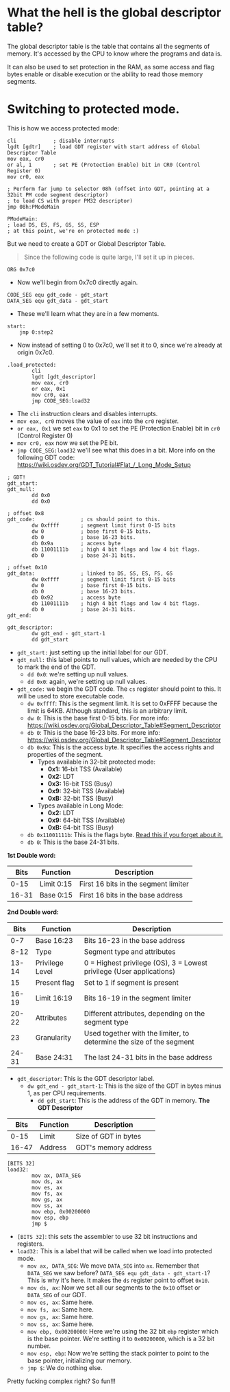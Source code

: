 # What the hell is the global descriptor table?
The global descriptor table is the table that contains all the segments of memory. It's accessed by the CPU to know where the programs and data is.

It can also be used to set protection in the RAM, as some access and flag bytes enable or disable execution or the ability to read those memory segments.
# Switching to protected mode.
This is how we access protected mode:
```
cli            ; disable interrupts
lgdt [gdtr]    ; load GDT register with start address of Global Descriptor Table
mov eax, cr0 
or al, 1       ; set PE (Protection Enable) bit in CR0 (Control Register 0)
mov cr0, eax

; Perform far jump to selector 08h (offset into GDT, pointing at a 32bit PM code segment descriptor) 
; to load CS with proper PM32 descriptor)
jmp 08h:PModeMain

PModeMain:
; load DS, ES, FS, GS, SS, ESP
; at this point, we're on protected mode :)
```
But we need to create a GDT or Global Descriptor Table.
> Since the following code is quite large, I'll set it up in pieces.

```
ORG 0x7c0
```
- Now we'll begin from 0x7c0 directly again.
```
CODE_SEG equ gdt_code - gdt_start
DATA_SEG equ gdt_data - gdt_start
```
- These we'll learn what they are in a few moments.
```
start:
	jmp 0:step2
```
- Now instead of setting 0 to 0x7c0, we'll set it to 0, since we're already at origin 0x7c0.
```
.load_protected:
        cli
        lgdt [gdt_descriptor]
        mov eax, cr0
        or eax, 0x1
        mov cr0, eax
        jmp CODE_SEG:load32
```
- The `cli` instruction clears and disables interrupts.
- `mov eax, cr0` moves the value of `eax` into the `cr0` register.
- `or eax, 0x1` we set `eax` to 0x1 to set the PE (Protection Enable) bit in `cr0` (Control Register 0)
- `mov cr0, eax` now we set the PE bit.
- `jmp CODE_SEG:load32` we'll see what this does in a bit.
More info on the following GDT code: https://wiki.osdev.org/GDT_Tutorial#Flat_/_Long_Mode_Setup
```
; GDT!
gdt_start:
gdt_null:
        dd 0x0
        dd 0x0

; offset 0x8
gdt_code:               ; cs should point to this.
        dw 0xffff       ; segment limit first 0-15 bits
        dw 0            ; base first 0-15 bits.
        db 0            ; base 16-23 bits.
        db 0x9a         ; access byte
        db 11001111b    ; high 4 bit flags and low 4 bit flags.
        db 0            ; base 24-31 bits.

; offset 0x10
gdt_data:               ; linked to DS, SS, ES, FS, GS
        dw 0xffff       ; segment limit first 0-15 bits
        dw 0            ; base first 0-15 bits.
        db 0            ; base 16-23 bits.
        db 0x92         ; access byte
        db 11001111b    ; high 4 bit flags and low 4 bit flags.
        db 0            ; base 24-31 bits.
gdt_end:

gdt_descriptor:
        dw gdt_end - gdt_start-1
        dd gdt_start
```
- `gdt_start:` just setting up the initial label for our GDT.
- `gdt_null:` this label points to null values, which are needed by the CPU to mark the end of the GDT.
	- `dd 0x0`: we're setting up null values.
	- `dd 0x0`: again, we're setting up null values.
- `gdt_code:` we begin the GDT code. The `cs` register should point to this. It will be used to store executable code.
	- `dw 0xffff`: This is the segment limit. It is set to 0xFFFF because the limit is 64KB. Although standard, this is an arbitrary limit.
	- `dw 0`: This is the base first 0-15 bits. For more info: https://wiki.osdev.org/Global_Descriptor_Table#Segment_Descriptor
	- `db 0`: This is the base 16-23 bits. For more info: https://wiki.osdev.org/Global_Descriptor_Table#Segment_Descriptor
	- `db 0x9a`: This is the access byte. It specifies the access rights and properties of the segment.
		- Types available in 32-bit protected mode:
			- **0x1:** 16-bit TSS (Available)
			- **0x2:** LDT
			- **0x3:** 16-bit TSS (Busy)
			- **0x9:** 32-bit TSS (Available)
			- **0xB:** 32-bit TSS (Busy)
		- Types available in Long Mode:
			- **0x2:** LDT
			- **0x9:** 64-bit TSS (Available)
			- **0xB:** 64-bit TSS (Busy)
	- `db 0x11001111b`: This is the flags byte. [Read this if you forget about it.](http://www.osdever.net/tutorials/view/the-world-of-protected-mode)
	- `db 0`: This is the base 24-31 bits.

**1st Double word:**

| **Bits** | **Function** | **Description**                      |
| -------- | ------------ | ------------------------------------ |
| 0-15     | Limit 0:15   | First 16 bits in the segment limiter |
| 16-31    | Base 0:15    | First 16 bits in the base address    |
**2nd Double word:**

| **Bits** | **Function**    | **Description**                                                      |
| -------- | --------------- | -------------------------------------------------------------------- |
| 0-7      | Base 16:23      | Bits 16-23 in the base address                                       |
| 8-12     | Type            | Segment type and attributes                                          |
| 13-14    | Privilege Level | 0 = Highest privilege (OS), 3 = Lowest privilege (User applications) |
| 15       | Present flag    | Set to 1 if segment is present                                       |
| 16-19    | Limit 16:19     | Bits 16-19 in the segment limiter                                    |
| 20-22    | Attributes      | Different attributes, depending on the segment type                  |
| 23       | Granularity     | Used together with the limiter, to determine the size of the segment |
| 24-31    | Base 24:31      | The last 24-31 bits in the base address                              |
- `gdt_descriptor`: This is the GDT descriptor label.
	- `dw gdt_end - gdt_start-1`: This is the size of the GDT in bytes minus 1, as per CPU requirements.
        - `dd gdt_start`: This is the address of the GDT in memory.
**The GDT Descriptor**

| **Bits** | **Function** | **Description**      |
| -------- | ------------ | -------------------- |
| 0-15     | Limit        | Size of GDT in bytes |
| 16-47    | Address      | GDT's memory address |

```
[BITS 32]
load32:
        mov ax, DATA_SEG
        mov ds, ax
        mov es, ax
        mov fs, ax
        mov gs, ax
        mov ss, ax
        mov ebp, 0x00200000
        mov esp, ebp
        jmp $
```
- `[BITS 32]`: this sets the assembler to use 32 bit instructions and registers.
- `load32:` This is a label that will be called when we load into protected mode.
	- `mov ax, DATA_SEG`: We move `DATA_SEG` into `ax`. Remember that `DATA_SEG` we saw before? `DATA_SEG equ gdt_data - gdt_start-1`? This is why it's here. It makes the `ds` register point to offset `0x10`.
	- `mov ds, ax`: Now we set all our segments to the `0x10` offset or `DATA_SEG` of our GDT.
	- `mov es, ax`: Same here.
	- `mov fs, ax`: Same here.
	- `mov gs, ax`: Same here.
	- `mov ss, ax`: Same here.
	- `mov ebp, 0x00200000`: Here we're using the 32 bit `ebp` register which is the base pointer. We're setting it to `0x00200000`, which is a 32 bit number.
	- `mov esp, ebp`: Now we're setting the stack pointer to point to the base pointer, initializing our memory.
	- `jmp $`: We do nothing else.

Pretty fucking complex right? So fun!!!
